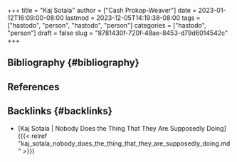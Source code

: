 +++
title = "Kaj Sotala"
author = ["Cash Prokop-Weaver"]
date = 2023-01-12T16:09:00-08:00
lastmod = 2023-12-05T14:19:38-08:00
tags = ["hastodo", "person", "hastodo", "person"]
categories = ["hastodo", "person"]
draft = false
slug = "8781430f-720f-48ae-8453-d79d6014542c"
+++

## Bibliography {#bibliography}

## References

<style>.csl-entry{text-indent: -1.5em; margin-left: 1.5em;}</style><div class="csl-bib-body">
</div>


## Backlinks {#backlinks}

-   [Kaj Sotala | Nobody Does the Thing That They Are Supposedly Doing]({{< relref "kaj_sotala_nobody_does_the_thing_that_they_are_supposedly_doing.md" >}})

